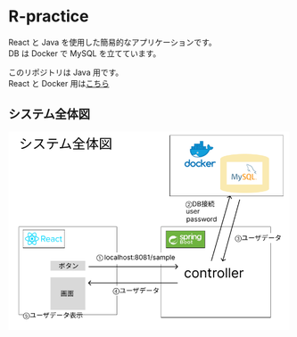 # R-practice

React と Java を使用した簡易的なアプリケーションです。  
DB は Docker で MySQL を立てています。

このリポジトリは Java 用です。  
React と Docker 用は[こちら](https://github.com/Naka-nishi-s/R-practice)

## システム全体図

![システム全体図](./etc/システム全体図.png)
